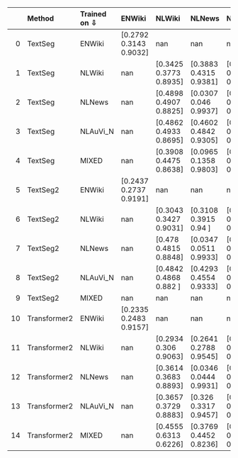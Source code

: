 |    | Method       | Trained on ⇩   | ENWiki                 | NLWiki                 | NLNews                 | NLAuVi_N               |
|---:|:-------------|:---------------|:-----------------------|:-----------------------|:-----------------------|:-----------------------|
|  0 | TextSeg      | ENWiki         | [0.2792 0.3143 0.9032] | nan                    | nan                    | nan                    |
|  1 | TextSeg      | NLWiki         | nan                    | [0.3425 0.3773 0.8935] | [0.3883 0.4315 0.9381] | [0.4938 0.538  0.9706] |
|  2 | TextSeg      | NLNews         | nan                    | [0.4898 0.4907 0.8825] | [0.0307 0.046  0.9937] | [0.4257 0.5282 0.9634] |
|  3 | TextSeg      | NLAuVi_N       | nan                    | [0.4862 0.4933 0.8695] | [0.4602 0.4842 0.9305] | [0.1428 0.2656 0.9825] |
|  4 | TextSeg      | MIXED          | nan                    | [0.3908 0.4475 0.8638] | [0.0965 0.1358 0.9803] | [0.2444 0.3615 0.9782] |
|  5 | TextSeg2     | ENWiki         | [0.2437 0.2737 0.9191] | nan                    | nan                    | nan                    |
|  6 | TextSeg2     | NLWiki         | nan                    | [0.3043 0.3427 0.9031] | [0.3108 0.3915 0.94  ] | [0.4518 0.5234 0.9658] |
|  7 | TextSeg2     | NLNews         | nan                    | [0.478  0.4815 0.8848] | [0.0347 0.0511 0.9933] | [0.4017 0.5091 0.9641] |
|  8 | TextSeg2     | NLAuVi_N       | nan                    | [0.4842 0.4868 0.882 ] | [0.4293 0.4554 0.9333] | [0.1265 0.2289 0.9829] |
|  9 | TextSeg2     | MIXED          | nan                    | nan                    | nan                    | nan                    |
| 10 | Transformer2 | ENWiki         | [0.2335 0.2483 0.9157] | nan                    | nan                    | nan                    |
| 11 | Transformer2 | NLWiki         | nan                    | [0.2934 0.306  0.9063] | [0.2641 0.2788 0.9545] | [0.3435 0.3564 0.9758] |
| 12 | Transformer2 | NLNews         | nan                    | [0.3614 0.3683 0.8893] | [0.0346 0.0444 0.9931] | [0.3346 0.3896 0.9635] |
| 13 | Transformer2 | NLAuVi_N       | nan                    | [0.3657 0.3729 0.8883] | [0.326  0.3317 0.9457] | [0.2759 0.2872 0.9826] |
| 14 | Transformer2 | MIXED          | nan                    | [0.4555 0.6313 0.6226] | [0.3769 0.4452 0.8236] | [0.5788 0.8453 0.2548] |